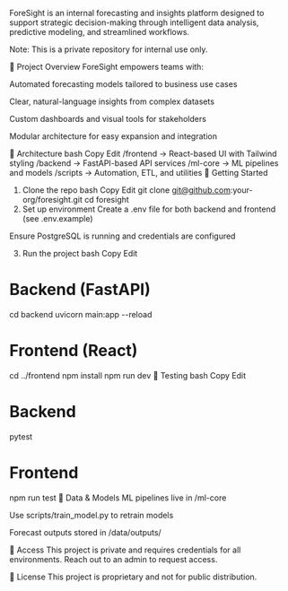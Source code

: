 ForeSight is an internal forecasting and insights platform designed to support strategic decision-making through intelligent data analysis, predictive modeling, and streamlined workflows.

Note: This is a private repository for internal use only.

📌 Project Overview
ForeSight empowers teams with:

Automated forecasting models tailored to business use cases

Clear, natural-language insights from complex datasets

Custom dashboards and visual tools for stakeholders

Modular architecture for easy expansion and integration

🧱 Architecture
bash
Copy
Edit
/frontend    → React-based UI with Tailwind styling
/backend     → FastAPI-based API services
/ml-core     → ML pipelines and models
/scripts     → Automation, ETL, and utilities
🚀 Getting Started
1. Clone the repo
bash
Copy
Edit
git clone git@github.com:your-org/foresight.git
cd foresight
2. Set up environment
Create a .env file for both backend and frontend (see .env.example)

Ensure PostgreSQL is running and credentials are configured

3. Run the project
bash
Copy
Edit
# Backend (FastAPI)
cd backend
uvicorn main:app --reload

# Frontend (React)
cd ../frontend
npm install
npm run dev
🧪 Testing
bash
Copy
Edit
# Backend
pytest

# Frontend
npm run test
📂 Data & Models
ML pipelines live in /ml-core

Use scripts/train_model.py to retrain models

Forecast outputs stored in /data/outputs/

🔐 Access
This project is private and requires credentials for all environments. Reach out to an admin to request access.

📄 License
This project is proprietary and not for public distribution.
